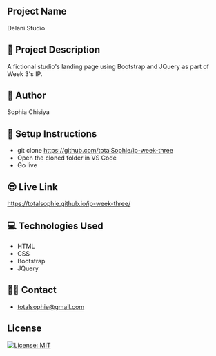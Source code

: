 ## Project Name

Delani Studio

## 🔭 Project Description

A fictional studio's landing page using Bootstrap and JQuery as part of Week 3's IP.

## 👷 Author

Sophia Chisiya 

## 🔨 Setup Instructions
- git clone https://github.com/totalSophie/ip-week-three
- Open the cloned folder in VS Code
- Go live

## 😎 Live Link
https://totalsophie.github.io/ip-week-three/

## 💻 Technologies Used
- HTML
- CSS
- Bootstrap
- JQuery

## 👨‍💻 Contact
- totalsophie@gmail.com

## License
[![License: MIT](https://img.shields.io/badge/License-MIT-yellow.svg)](https://opensource.org/licenses/MIT)